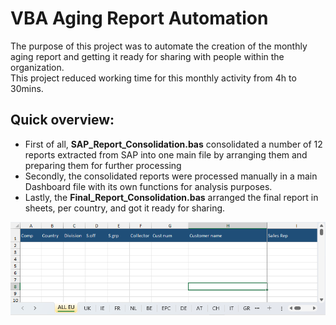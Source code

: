 # VBA Aging Report Automation

The purpose of this project was to automate the creation of the monthly aging report and getting it ready for sharing with people within the organization.<br>
This project reduced working time for this monthly activity from 4h to 30mins.

## Quick overview:

- First of all, **SAP_Report_Consolidation.bas** consolidated a number of 12 reports extracted from SAP into one main file by arranging them and preparing them for further processing
- Secondly, the consolidated reports were processed manually in a main Dashboard file with its own functions for analysis purposes.
- Lastly, the **Final_Report_Consolidation.bas** arranged the final report in sheets, per country, and got it ready for sharing.

![Final Report](assets/final.png)